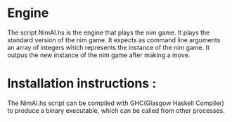 # Engine
The script NimAI.hs is the engine that plays the nim game. It plays the standard version of the nim game.
It expects as command line arguments an array of integers which represents the instance of the nim game.
It outpus the new instance of the nim game after making a move.

# Installation instructions :
The NimAI.hs script can be compiled with GHC(Glasgow Haskell Compiler) to produce a binary executable, which can 
be called from other processes.
